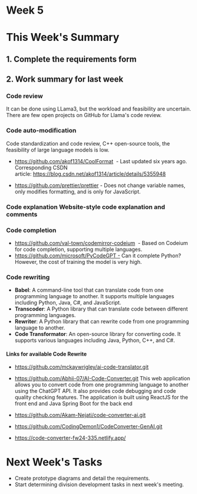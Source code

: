 # Week 5
# This Week's Summary
## 1. Complete the requirements form

## 2. Work summary for last week

  ### Code review
It can be done using LLama3, but the workload and feasibility are uncertain. There are few open projects on GitHub for Llama's code review.
  ### Code auto-modification
Code standardization and code review, C++ open-source tools, the feasibility of large language models is low. 

  - https://github.com/akof1314/CoolFormat  - Last updated six years ago.      
    Corresponding CSDN article: https://blog.csdn.net/akof1314/article/details/5355948 
    
 -  https://github.com/prettier/prettier - Does not change variable names, only modifies formatting, and is only for JavaScript.
  
### Code explanation Website-style code explanation and comments
    
### Code completion 
- https://github.com/val-town/codemirror-codeium  - Based on Codeium for code completion, supporting multiple languages. 
- https://github.com/microsoft/PyCodeGPT - Can it complete Python? However, the cost of training the model is very high.

### Code rewriting
- **Babel**: A command-line tool that can translate code from one programming language to another. It supports multiple languages including Python, Java, C#, and JavaScript.
- **Transcoder**: A Python library that can translate code between different programming languages.
- **Rewriter**: A Python library that can rewrite code from one programming language to another.
- **Code Transformator**: An open-source library for converting code. It supports various languages including Java, Python, C++, and C#.

#### Links for available Code Rewrite
- https://github.com/mckaywrigley/ai-code-translator.git


- https://github.com/Abhii-07/AI-Code-Converter.git
This web application allows you to convert code from one programming language to another using the ChatGPT API. 
It also provides code debugging and code quality checking features. 
The application is built using ReactJS for the front end and Java Spring Boot for the back end

- https://github.com/Akam-Nejati/code-converter-ai.git


- https://github.com/CodingDemon1/CodeConverter-GenAI.git
- https://code-converter-fw24-335.netlify.app/


# Next Week's Tasks
- Create prototype diagrams and detail the requirements. 
- Start determining division development tasks in next week's meeting.
